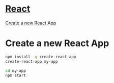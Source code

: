 # [React](https://facebook.github.io/react/)

[Create a new React App](#create-a-new-react-app)


# Create a new React App

```sh
npm install -g create-react-app
create-react-app my-app

cd my-app
npm start
```